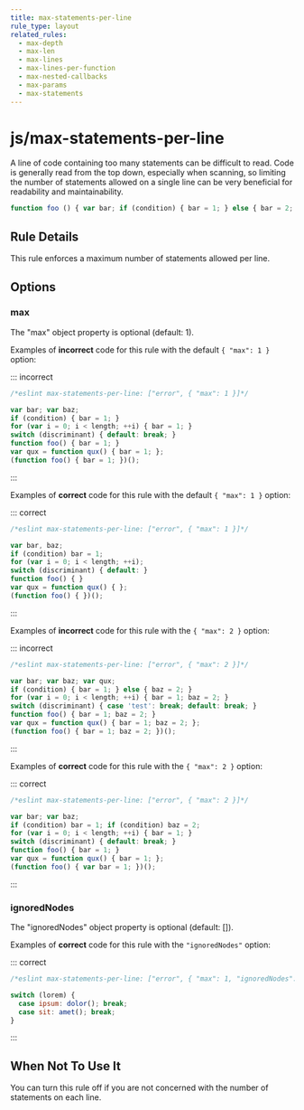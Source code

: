 ```yaml
---
title: max-statements-per-line
rule_type: layout
related_rules:
  - max-depth
  - max-len
  - max-lines
  - max-lines-per-function
  - max-nested-callbacks
  - max-params
  - max-statements
---
```


# js/max-statements-per-line

A line of code containing too many statements can be difficult to read. Code is generally read from the top down, especially when scanning, so limiting the number of statements allowed on a single line can be very beneficial for readability and maintainability.

```js
function foo () { var bar; if (condition) { bar = 1; } else { bar = 2; } return true; } // too many statements
```

## Rule Details

This rule enforces a maximum number of statements allowed per line.

## Options

### max

The "max" object property is optional (default: 1).

Examples of **incorrect** code for this rule with the default `{ "max": 1 }` option:

::: incorrect

```js
/*eslint max-statements-per-line: ["error", { "max": 1 }]*/

var bar; var baz;
if (condition) { bar = 1; }
for (var i = 0; i < length; ++i) { bar = 1; }
switch (discriminant) { default: break; }
function foo() { bar = 1; }
var qux = function qux() { bar = 1; };
(function foo() { bar = 1; })();
```

:::

Examples of **correct** code for this rule with the default `{ "max": 1 }` option:

::: correct

```js
/*eslint max-statements-per-line: ["error", { "max": 1 }]*/

var bar, baz;
if (condition) bar = 1;
for (var i = 0; i < length; ++i);
switch (discriminant) { default: }
function foo() { }
var qux = function qux() { };
(function foo() { })();
```

:::

Examples of **incorrect** code for this rule with the `{ "max": 2 }` option:

::: incorrect

```js
/*eslint max-statements-per-line: ["error", { "max": 2 }]*/

var bar; var baz; var qux;
if (condition) { bar = 1; } else { baz = 2; }
for (var i = 0; i < length; ++i) { bar = 1; baz = 2; }
switch (discriminant) { case 'test': break; default: break; }
function foo() { bar = 1; baz = 2; }
var qux = function qux() { bar = 1; baz = 2; };
(function foo() { bar = 1; baz = 2; })();
```

:::

Examples of **correct** code for this rule with the `{ "max": 2 }` option:

::: correct

```js
/*eslint max-statements-per-line: ["error", { "max": 2 }]*/

var bar; var baz;
if (condition) bar = 1; if (condition) baz = 2;
for (var i = 0; i < length; ++i) { bar = 1; }
switch (discriminant) { default: break; }
function foo() { bar = 1; }
var qux = function qux() { bar = 1; };
(function foo() { var bar = 1; })();
```

:::

### ignoredNodes

The "ignoredNodes" object property is optional (default: []).

Examples of **correct** code for this rule with the `"ignoredNodes"` option:

::: correct

```js
/*eslint max-statements-per-line: ["error", { "max": 1, "ignoredNodes": ['BreakStatement'] }]*/

switch (lorem) {
  case ipsum: dolor(); break;
  case sit: amet(); break;
}
```

:::

## When Not To Use It

You can turn this rule off if you are not concerned with the number of statements on each line.
